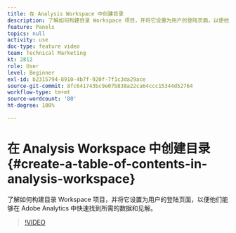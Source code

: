 ```yaml
---
title: 在 Analysis Workspace 中创建目录
description: 了解如何构建目录 Workspace 项目，并将它设置为用户的登陆页面，以便他们能够在 Adobe Analytics 中快速找到所需的数据和见解。
feature: Panels
topics: null
activity: use
doc-type: feature video
team: Technical Marketing
kt: 2812
role: User
level: Beginner
exl-id: b2315794-8910-4b7f-920f-7f1c3da29ace
source-git-commit: 8fc641743bc9e07b838a22ca64ccc15344d52764
workflow-type: tm+mt
source-wordcount: '80'
ht-degree: 100%

---
```


# 在 Analysis Workspace 中创建目录 {#create-a-table-of-contents-in-analysis-workspace}

了解如何构建目录 Workspace 项目，并将它设置为用户的登陆页面，以便他们能够在 Adobe Analytics 中快速找到所需的数据和见解。

>[!VIDEO](https://video.tv.adobe.com/v/26990/?quality=12&learn=on)
